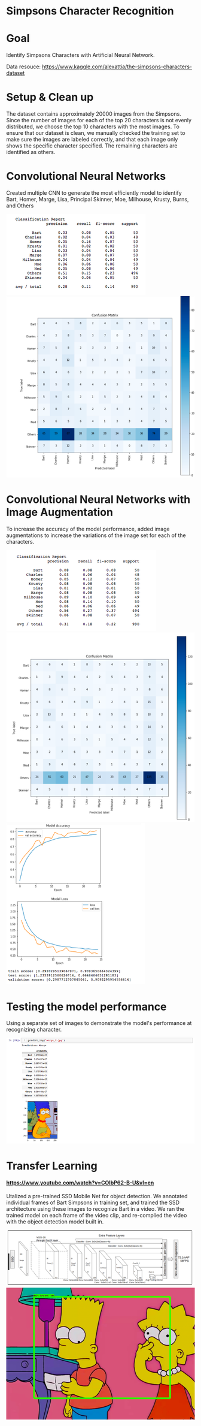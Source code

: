 # Simpsons Character Recognition

# Goal
Identify Simpsons Characters with Artificial Neural Network.

Data resouce: https://www.kaggle.com/alexattia/the-simpsons-characters-dataset

# Setup & Clean up
The dataset contains approximately 20000 images from the Simpsons. Since the number of images for each of the top 20 characters is not evenly distributed, we choose the top 10 characters with the most images. To ensure that our dataset is clean, we manually checked the training set to make sure the images are labeled correctly, and that each image only shows the specific character specified. The remaining characters are identified as others. 

# Convolutional Neural Networks
Created multiple CNN to generate the most efficiently model to identify Bart, Homer, Marge, Lisa, Principal Skinner, Moe, Milhouse, Krusty, Burns, and Others

<p align="left">
  <img src="report_no_aug.png" title="classification report without img augmentation">
  <img src="cm_no_aug.png" title="confusion matrix without img augmentation ">
</p>

# Convolutional Neural Networks with Image Augmentation 
To increase the accuracy of the model performance, added image augmentations to increase the variations of the image set for each of the characters. 

<p align="left">
  <img src="report_w_aug.png" title="classification report with img augmentation">
  <img src="cm_w_aug.png" title="confusion matrix with img augmentation">
  <img src="Screen Shot 2018-10-23 at 3.29.55 AM.png" title="epoch performance">
</p>

# Testing the model performance 
Using a separate set of images to demonstrate the model's performance at recognizing character. 

<p align="left">
  <img src="model_demo.png" title="demo marge">
</p>

# Transfer Learning
#### https://www.youtube.com/watch?v=COlbP62-B-U&vl=en
Utalized a pre-trained SSD Mobile Net for object detection. We annotated individual frames of Bart Simpsons in training set, and trained the SSD architecture using these images to recognize Bart in a video. We ran the trained model on each frame of the video clip, and re-complied the video with the object detection model built in.

<p align="left">
  <img src="transfer_learning.png" title="transfer learning explaination">
  <img src="tm_demo.png" title="transfer learning model demo">
</p>





